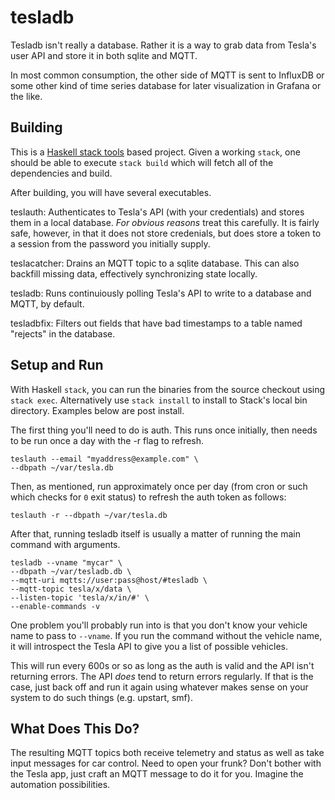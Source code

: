 # tesladb

Tesladb isn't really a database.  Rather it is a way to grab data from
Tesla's user API and store it in both sqlite and MQTT.

In most common consumption, the other side of MQTT is sent to InfluxDB
or some other kind of time series database for later visualization in
Grafana or the like.

## Building

This is a [Haskell stack tools](https://docs.haskellstack.org/) based
project.  Given a working `stack`, one should be able to execute
`stack build` which will fetch all of the dependencies and build.

After building, you will have several executables.

teslauth: Authenticates to Tesla's API (with your credentials) and
stores them in a local database.  _For obvious reasons_ treat this
carefully. It is fairly safe, however, in that it does not store
credenials, but does store a token to a session from the password you
initially supply.

teslacatcher: Drains an MQTT topic to a sqlite database.  This can
also backfill missing data, effectively synchronizing state locally.

tesladb: Runs continuiously polling Tesla's API to write to a database
and MQTT, by default.

tesladbfix: Filters out fields that have bad timestamps to a table
named "rejects" in the database.

## Setup and Run

With Haskell `stack`, you can run the binaries from the source
checkout using `stack exec`.  Alternatively use `stack install` to
install to Stack's local bin directory.  Examples below are post install.

The first thing you'll need to do is auth.  This runs once initially,
then needs to be run once a day with the -r flag to refresh.

```
teslauth --email "myaddress@example.com" \
--dbpath ~/var/tesla.db
```

Then, as mentioned, run approximately once per day (from cron or such
which checks for `0` exit status)  to refresh the auth token as follows:

```
teslauth -r --dbpath ~/var/tesla.db
```

After that, running tesladb itself is usually a matter of running the
main command with arguments.

```
tesladb --vname "mycar" \
--dbpath ~/var/tesladb.db \
--mqtt-uri mqtts://user:pass@host/#tesladb \
--mqtt-topic tesla/x/data \
--listen-topic 'tesla/x/in/#' \
--enable-commands -v
```

One problem you'll probably run into is that you don't know your
vehicle name to pass to `--vname`.  If you run the command without the
vehicle name, it will introspect the Tesla API to give you a list of
possible vehicles.

This will run every 600s or so as long as the auth is valid and the
API isn't returning errors.  The API _does_ tend to return errors
regularly. If that is the case, just back off and run it again using
whatever makes sense on your system to do such things (e.g. upstart,
smf).

## What Does This Do?

The resulting MQTT topics both receive telemetry and status as well as
take input messages for car control.  Need to open your frunk?  Don't
bother with the Tesla app, just craft an MQTT message to do it for
you.  Imagine the automation possibilities.

